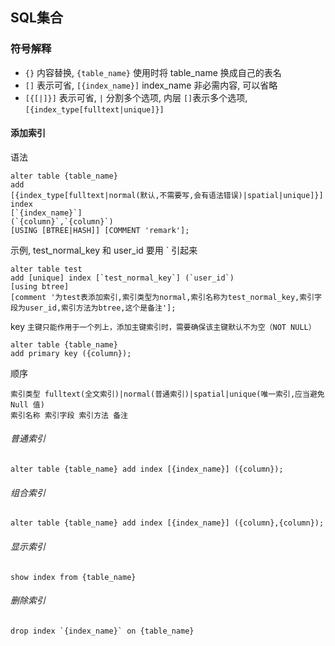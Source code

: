 ## SQL集合

### 符号解释
* `{}` 内容替换, `{table_name}` 使用时将 table_name 换成自己的表名
* `[]` 表示可省, `[{index_name}]` index_name 非必需内容, 可以省略
* `[{[|]}]` 表示可省, `|` 分割多个选项, 内层 `[]`表示多个选项,`[{index_type[fulltext|unique]}]`

#### 添加索引
语法
```
alter table {table_name} 
add 
[{index_type[fulltext|normal(默认,不需要写,会有语法错误)|spatial|unique]}] index 
[`{index_name}`] 
(`{column}`,`{column}`)
[USING [BTREE|HASH]] [COMMENT 'remark'];
```

示例, test_normal_key 和 user_id 要用 ` 引起来
```
alter table test
add [unique] index [`test_normal_key`] (`user_id`)  
[using btree] 
[comment '为test表添加索引,索引类型为normal,索引名称为test_normal_key,索引字段为user_id,索引方法为btree,这个是备注'];
```

key `主键只能作用于一个列上，添加主键索引时，需要确保该主键默认不为空（NOT NULL）`
```
alter table {table_name}
add primary key ({column});
```

顺序
~~~
索引类型 fulltext(全文索引)|normal(普通索引)|spatial|unique(唯一索引,应当避免 Null 值)
索引名称 索引字段 索引方法 备注
~~~

###### 普通索引 
```
alter table {table_name} add index [{index_name}] ({column});
```

###### 组合索引
```
alter table {table_name} add index [{index_name}] ({column},{column});
```

###### 显示索引
```
show index from {table_name}
```

###### 删除索引
```
drop index `{index_name}` on {table_name}
```